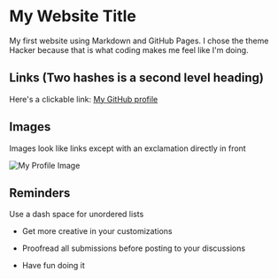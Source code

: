 # My Website Title 

My first website using Markdown and GitHub Pages. I chose the theme Hacker because that is what coding makes me feel like I'm doing.

## Links (Two hashes is a second level heading)

Here's a clickable link: [My GitHub profile](https://github.com/Bdowdle4)

## Images

Images look like links except with an exclamation directly in front

![My Profile Image](https://avatars.githubusercontent.com/u/162188958?s=400&u=60a8bbb0a99ac0f89c7a9c88838a2c908e927af3&v=4)

## Reminders

Use a dash space for unordered lists

- Get more creative in your customizations

- Proofread all submissions before posting to your discussions

- Have fun doing it
